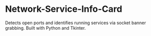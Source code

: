 # Network-Service-Info-Card
Detects open ports and identifies running services via socket banner grabbing. Built with Python and Tkinter.
